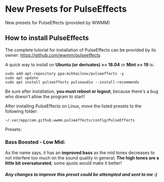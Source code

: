 # New Presets for PulseEffects
New presets for PulseEffects (provided by WWMM)

## How to install PulseEffects
The complete tutorial for installation of PulseEffects can be provided by its owner: https://github.com/wwmm/pulseeffects

A quick way to install on **Ubuntu (or derivates) >= 18.04** or **Mint >= 19** is:
```
sudo add-apt-repository ppa:mikhailnov/pulseeffects -y
sudo apt update
sudo apt install pulseeffects pulseaudio --install-recommends
```
Be sure after installation, **you must reboot or logout**, because there's a bug who doesn't allow the program to start!

After installing PulseEffects on Linux, move the listed presets to the following folder:
```
~/.var/app/com.github.wwmm.pulseeffects/config/PulseEffects 
```
Presets:

### Bass Boosted - Low Mid: 

As the name says, it has an **improved bass** as the mid tones decreases to not interfere too much on the sound quality in general; **The high tones are a little bit oversaturated**, some ajusts would make it better! 


##### Any changes to improve this preset could be attempted and sent to me :)
